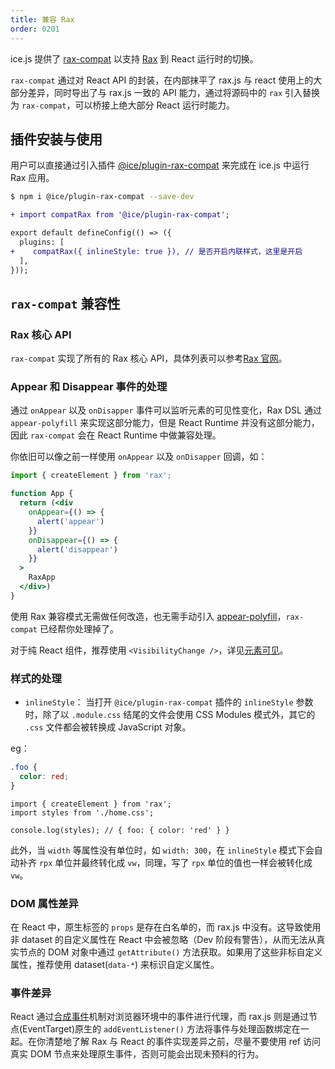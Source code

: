 ```yaml
---
title: 兼容 Rax
order: 0201
---
```


ice.js 提供了 [rax-compat](https://github.com/alibaba/ice/tree/master/packages/rax-compat) 以支持 [Rax](https://github.com/alibaba/rax) 到 React 运行时的切换。

`rax-compat` 通过对 React API 的封装，在内部抹平了 rax.js 与 react 使用上的大部分差异，同时导出了与 rax.js 一致的 API 能力，通过将源码中的 `rax` 引入替换为 `rax-compat`，可以桥接上绝大部分 React 运行时能力。

## 插件安装与使用

用户可以直接通过引入插件 [@ice/plugin-rax-compat](https://www.npmjs.com/package/@ice/plugin-rax-compat) 来完成在 ice.js 中运行 Rax 应用。

```bash
$ npm i @ice/plugin-rax-compat --save-dev
```

```diff title="ice.config.mts"
+ import compatRax from '@ice/plugin-rax-compat';

export default defineConfig(() => ({
  plugins: [
+    compatRax({ inlineStyle: true }), // 是否开启内联样式，这里是开启
  ],
}));
```

## `rax-compat` 兼容性

### Rax 核心 API

`rax-compat` 实现了所有的 Rax 核心 API，具体列表可以参考[Rax 官网](https://rax.js.org/docs/api/DOM)。

### Appear 和 Disappear 事件的处理

通过 `onAppear` 以及 `onDisapper` 事件可以监听元素的可见性变化，Rax DSL 通过 `appear-polyfill` 来实现这部分能力，但是 React Runtime 并没有这部分能力，因此 `rax-compat` 会在 React Runtime 中做兼容处理。

你依旧可以像之前一样使用 `onAppear` 以及 `onDisapper` 回调，如：

```jsx
import { createElement } from 'rax';

function App {
  return (<div
    onAppear={() => {
      alert('appear')
    }}
    onDisappear={() => {
      alert('disappear')
    }}
  >
    RaxApp
  </div>)
}
```

使用 Rax 兼容模式无需做任何改造，也无需手动引入 [appear-polyfill](https://www.npmjs.com/package/appear-polyfill)，`rax-compat` 已经帮你处理掉了。

对于纯 React 组件，推荐使用 `<VisibilityChange />`，详见[元素可见](../basic/appear.md)。

### 样式的处理

- `inlineStyle`：
当打开 `@ice/plugin-rax-compat` 插件的 `inlineStyle` 参数时，除了以 `.module.css` 结尾的文件会使用 CSS Modules 模式外，其它的 `.css` 文件都会被转换成 JavaScript 对象。

eg：
```css title="src/pages/home.css"
.foo {
  color: red;
}
```

```tsx title="src/pages/home.tsx"
import { createElement } from 'rax';
import styles from './home.css';

console.log(styles); // { foo: { color: 'red' } }
```

此外，当 `width` 等属性没有单位时，如 `width: 300`，在 `inlineStyle` 模式下会自动补齐 `rpx` 单位并最终转化成 `vw`，同理，写了 `rpx` 单位的值也一样会被转化成 `vw`。

### DOM 属性差异

在 React 中，原生标签的 `props` 是存在白名单的，而 rax.js 中没有。这导致使用非 dataset 的自定义属性在 React 中会被忽略（Dev 阶段有警告），从而无法从真实节点的 DOM 对象中通过 `getAttribute()` 方法获取。如果用了这些非标自定义属性，推荐使用 dataset(`data-*`) 来标识自定义属性。

### 事件差异
React 通过[合成事件](https://zh-hans.reactjs.org/docs/events.html)机制对浏览器环境中的事件进行代理，而 rax.js 则是通过节点(EventTarget)原生的 `addEventListener()` 方法将事件与处理函数绑定在一起。在你清楚地了解 Rax 与 React 的事件实现差异之前，尽量不要使用 ref 访问真实 DOM 节点来处理原生事件，否则可能会出现未预料的行为。
